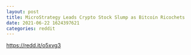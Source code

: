 ```yaml
--- 
layout: post 
title: MicroStrategy Leads Crypto Stock Slump as Bitcoin Ricochets 
date: 2021-06-22 1624397621 
categories: reddit 
--- 
```

https://redd.it/o5xvg3